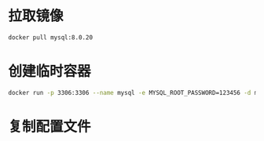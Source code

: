 # 拉取镜像

```bash
docker pull mysql:8.0.20
```

# 创建临时容器

```bash
docker run -p 3306:3306 --name mysql -e MYSQL_ROOT_PASSWORD=123456 -d mysql:8.0.20
```

# 复制配置文件
